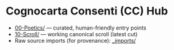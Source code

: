 <!-- status: stub; target: 150+ words -->
<!-- status: stub; target: 150+ words -->
<!-- status: stub; target: 150+ words -->
<!-- status: stub; target: 150+ words -->
<!-- status: stub; target: 150+ words -->
# Cognocarta Consenti (CC) Hub

- [00-Poetics/](00-Poetics/) — curated, human-friendly entry points
- [10-Scroll/](10-Scroll/) — working canonical scroll (latest cut)
- Raw source imports (for provenance): [_imports/](./_imports/)






